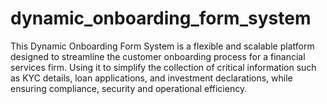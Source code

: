 # dynamic_onboarding_form_system
This Dynamic Onboarding Form System is a flexible and scalable platform designed to streamline the customer onboarding process for a financial services firm. Using it to simplify the collection of critical information such as KYC details, loan applications, and investment declarations, while ensuring compliance, security and operational efficiency.
